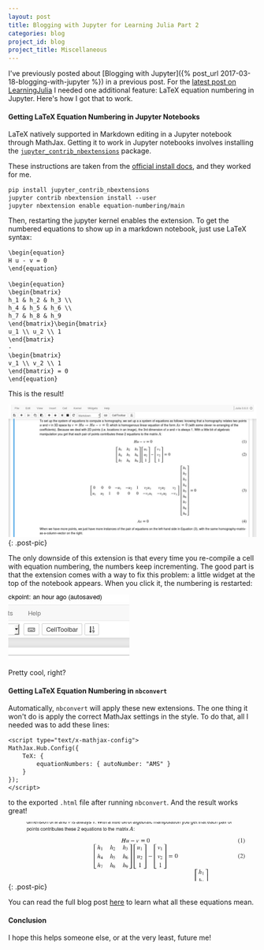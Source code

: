```yaml
---
layout: post
title: Blogging with Jupyter for Learning Julia Part 2
categories: blog
project_id: blog
project_title: Miscellaneous
---
```


I've previously posted about [Blogging with Jupyter]({% post_url 2017-03-18-blogging-with-jupyter %}) in a previous post. For the [latest post on LearningJulia](http://learningjulia.com/2018/08/25/image-stitching-part-2.html) I needed one additional feature: LaTeX equation numbering in Jupyter. Here's how I got that to work.

<!-- more -->

#### Getting LaTeX Equation Numbering in Jupyter Notebooks

LaTeX natively supported in Markdown editing in a Jupyter notebook through MathJax. Getting it to work in Jupyter notebooks involves installing the [`jupyter_contrib_nbextensions`](https://jupyter-contrib-nbextensions.readthedocs.io/en/latest/index.html) package.

These instructions are taken from the [official install docs](https://jupyter-contrib-nbextensions.readthedocs.io/en/latest/install.html), and they worked for me.

```
pip install jupyter_contrib_nbextensions
jupyter contrib nbextension install --user
jupyter nbextension enable equation-numbering/main
```

Then, restarting the jupyter kernel enables the extension. To get the numbered equations to show up in a markdown notebook, just use LaTeX syntax:

```
\begin{equation}
H u - v = 0
\end{equation}

\begin{equation}
\begin{bmatrix}
h_1 & h_2 & h_3 \\
h_4 & h_5 & h_6 \\
h_7 & h_8 & h_9
\end{bmatrix}\begin{bmatrix}
u_1 \\ u_2 \\ 1
\end{bmatrix}
-
\begin{bmatrix}
v_1 \\ v_2 \\ 1
\end{bmatrix} = 0
\end{equation}
```

This is the result!

![Jupyter notebook equation numbering](/imgs/jupyter_notebook_eqn_numbers.jpg){: .post-pic}

The only downside of this extension is that every time you re-compile a cell with equation numbering, the numbers keep incrementing. The good part is that the extension comes with a way to fix this problem: a little widget at the top of the notebook appears. When you click it, the numbering is restarted:

![Renumbering widget](/imgs/jupyter_eqn_renumbering.jpg)

Pretty cool, right?

#### Getting LaTeX Equation Numbering in `nbconvert`

Automatically, `nbconvert` will apply these new extensions. The one thing it won't do is apply the correct MathJax settings in the style. To do that, all I needed was to add these lines:

```
<script type="text/x-mathjax-config">
MathJax.Hub.Config({
    TeX: {
        equationNumbers: { autoNumber: "AMS" }
    }
});
</script>
```

to the exported `.html` file after running `nbconvert`. And the result works great!

![Final output of numbering](/imgs/jupyter_eqn_final.jpg){: .post-pic}

You can read the full blog post [here](http://learningjulia.com/2018/08/25/image-stitching-part-2.html) to learn what all these equations mean.

#### Conclusion

I hope this helps someone else, or at the very least, future me!
